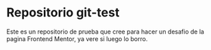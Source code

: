 # Repositorio git-test

Este es un repositorio de prueba que cree para hacer un desafio de la
pagina Frontend Mentor, ya vere si luego lo borro.